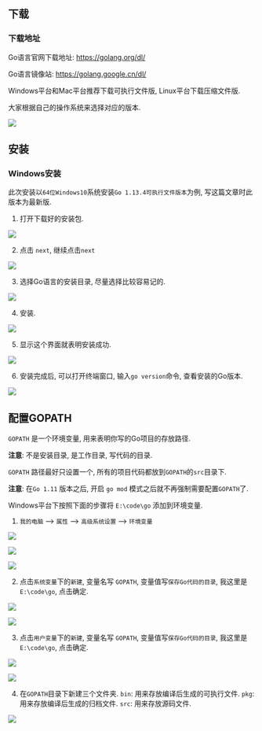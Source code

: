## 下载

### 下载地址

Go语言官网下载地址: https://golang.org/dl/

Go语言镜像站: https://golang.google.cn/dl/

Windows平台和Mac平台推荐下载可执行文件版, Linux平台下载压缩文件版.

大家根据自己的操作系统来选择对应的版本.

![](https://i.loli.net/2019/11/22/5sBZMO4wAqvbFN8.png)

## 安装

### Windows安装

此次安装以`64位Windows10`系统安装`Go 1.13.4可执行文件版本`为例, 写这篇文章时此版本为最新版.

1. 打开下载好的安装包.

![](https://i.loli.net/2019/11/22/Lwc1JDyOkrIvdRm.png)

2. 点击 `next`, 继续点击`next`

![](https://i.loli.net/2019/11/22/FaRbC8kyPBYOZj4.png)

3. 选择Go语言的安装目录, 尽量选择比较容易记的.

![](https://i.loli.net/2019/11/22/bD7udMQY5P8yNgC.png)

4. 安装.

![](https://i.loli.net/2019/11/22/t6IA1LCSKJX9eca.png)

5. 显示这个界面就表明安装成功.

![](https://i.loli.net/2019/11/22/HJnf2ctT5rEX61q.png)

6. 安装完成后, 可以打开终端窗口, 输入`go version`命令, 查看安装的Go版本.

![](https://i.loli.net/2019/11/22/Xwtnrf4y8qvclmz.png)

## 配置GOPATH

`GOPATH` 是一个环境变量, 用来表明你写的Go项目的存放路径. 

**注意**: 不是安装目录, 是工作目录, 写代码的目录.

`GOPATH` 路径最好只设置一个, 所有的项目代码都放到`GOPATH`的`src`目录下.

**注意**: 在`Go 1.11` 版本之后, 开启 `go mod` 模式之后就不再强制需要配置`GOPATH`了.

Windows平台下按照下面的步骤将 `E:\code\go` 添加到环境变量.

1. `我的电脑` --> `属性` --> `高级系统设置` --> `环境变量`

![](https://i.loli.net/2019/11/22/dMSlwrEJv6ynmN5.png)

![](https://i.loli.net/2019/11/22/7dXM1WZBpPHoRzl.png)

![](https://i.loli.net/2019/11/22/kdILnl19JtgWsDC.png)

2. 点击`系统变量`下的`新建`, 变量名写 `GOPATH`, 变量值写`保存Go代码的目录`, 我这里是`E:\code\go`, 点击确定.

![](https://i.loli.net/2019/11/22/ioEGy7thklDudwF.png)

![](https://i.loli.net/2019/11/22/xDoVfecFsh2duJz.png)

3. 点击`用户变量`下的`新建`, 变量名写 `GOPATH`, 变量值写`保存Go代码的目录`, 我这里是`E:\code\go`, 点击确定.

![](https://i.loli.net/2019/11/22/O8UQFxNTgvbWecn.png)

![](https://i.loli.net/2019/11/22/27ploQDRbiLPWAm.png)

4. 在`GOPATH`目录下新建三个文件夹. `bin`: 用来存放编译后生成的可执行文件. `pkg`: 用来存放编译后生成的归档文件. `src`: 用来存放源码文件.

![](https://i.loli.net/2019/11/22/p8OeyIs4BXTMhvK.png)

